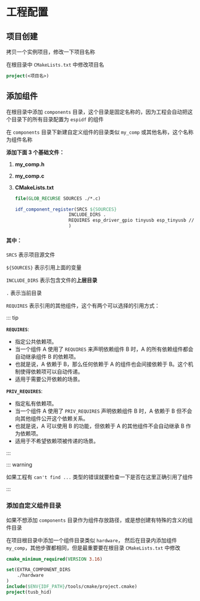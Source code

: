 # 工程配置

## 项目创建

拷贝一个实例项目，修改一下项目名称

在根目录中 `CMakeLists.txt` 中修改项目名

```cmake
project(<项目名>)
```

## 添加组件

在根目录中添加 `components` 目录，这个目录是固定名称的，因为工程会自动把这个目录下的所有目录配置为 `espidf` 的组件

在 `components` 目录下新建自定义组件的目录类似 `my_comp` 或其他名称，这个名称为组件名称

**添加下面 3 个基础文件：**

1. **my_comp.h**

2. **my_comp.c**

3. **CMakeLists.txt**

	```cmake
	file(GLOB_RECURSE SOURCES ./*.c)
	
	idf_component_register(SRCS ${SOURCES}
	                    INCLUDE_DIRS .
	                    REQUIRES esp_driver_gpio tinyusb esp_tinyusb // [!code highlight]
	                    )
	```

#### **其中：**

`SRCS`  表示项目源文件

`${SOURCES}` 表示引用上面的变量

`INCLUDE_DIRS` 表示包含文件的**上层目录**

`.` 表示当前目录

`REQUIRES` 表示引用的其他组件，这个有两个可以选择的引用方式：

::: tip

**`REQUIRES`**:

- 指定公共依赖项。
- 当一个组件 A 使用了 `REQUIRES` 来声明依赖组件 B 时，A 的所有依赖组件都会自动继承组件 B 的依赖项。
- 也就是说，A 依赖于 B，那么任何依赖于 A 的组件也会间接依赖于 B。这个机制使得依赖项可以自动传递。
- 适用于需要公开依赖的场景。

**`PRIV_REQUIRES`**:

- 指定私有依赖项。
- 当一个组件 A 使用了 `PRIV_REQUIRES` 声明依赖组件 B 时，A 依赖于 B 但不会向其他组件公开这个依赖关系。
- 也就是说，A 可以使用 B 的功能，但依赖于 A 的其他组件不会自动继承 B 作为依赖项。
- 适用于不希望依赖项被传递的场景。

:::

::: warning

如果工程有 `can't find ...` 类型的错误就要检查一下是否在这里正确引用了组件

:::

### 添加自定义组件目录

如果不想添加 `components` 目录作为组件存放路径，或是想创建有特殊的含义的组件目录

在项目根目录中添加一个组件目录类似 `hardware`， 然后在目录内添加组件 `my_comp`，其他步骤都相同，但是最重要要在根目录 `CMakeLists.txt` 中修改

```cmake {3-5}
cmake_minimum_required(VERSION 3.16)

set(EXTRA_COMPONENT_DIRS 
    ./hardware
)
include($ENV{IDF_PATH}/tools/cmake/project.cmake)
project(tusb_hid)

```



